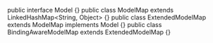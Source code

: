 public interface Model {}
public class ModelMap extends LinkedHashMap<String, Object> {}
public class ExtendedModelMap extends ModelMap implements Model {}
public class BindingAwareModelMap extends ExtendedModelMap {}